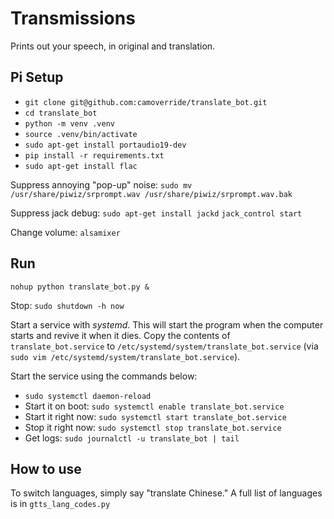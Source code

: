 # Transmissions

Prints out your speech, in original and translation.


## Pi Setup

- `git clone git@github.com:camoverride/translate_bot.git`
- `cd translate_bot`
- `python -m venv .venv`
- `source .venv/bin/activate`
- `sudo apt-get install portaudio19-dev`
- `pip install -r requirements.txt`
- `sudo apt-get install flac`

Suppress annoying "pop-up" noise:
`sudo mv /usr/share/piwiz/srprompt.wav /usr/share/piwiz/srprompt.wav.bak`

Suppress jack debug:
`sudo apt-get install jackd`
`jack_control start`

Change volume: `alsamixer`


## Run

`nohup python translate_bot.py &`

Stop: `sudo shutdown -h now`


Start a service with *systemd*. This will start the program when the computer starts and revive it when it dies. Copy the contents of `translate_bot.service` to `/etc/systemd/system/translate_bot.service` (via `sudo vim /etc/systemd/system/translate_bot.service`).

Start the service using the commands below:

- `sudo systemctl daemon-reload`
- Start it on boot: `sudo systemctl enable translate_bot.service`
- Start it right now: `sudo systemctl start translate_bot.service`
- Stop it right now: `sudo systemctl stop translate_bot.service`
- Get logs: `sudo journalctl -u translate_bot | tail`


## How to use

To switch languages, simply say "translate Chinese." A full list of languages is in `gtts_lang_codes.py`
